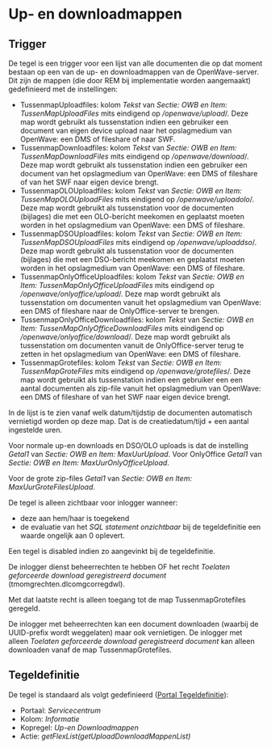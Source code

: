 # Up- en downloadmappen

## Trigger

De tegel is een trigger voor een lijst van alle documenten die op dat moment bestaan op een van de up- en downloadmappen van de OpenWave-server. Dit zijn de mappen (die door REM bij implementatie worden aangemaakt) gedefinieerd met de instellingen:

- TussenmapUploadfiles: kolom _Tekst_ van _Sectie: OWB en Item: TussenMapUploadFiles_ mits eindigend op _/openwave/upload_/. Deze map wordt gebruikt als tussenstation indien een gebruiker een document van eigen device upload naar het opslagmedium van OpenWave: een DMS of fileshare of naar SWF.
- TussenmapDownloadfiles: kolom _Tekst_ van _Sectie: OWB en Item: TussenMapDownloadFiles_ mits eindigend op _/openwave/download_/. Deze map wordt gebruikt als tussenstation indien een gebruiker een document van het opslagmedium van OpenWave: een DMS of fileshare of van het SWF naar eigen device brengt.
- TussenmapOLOUploadfiles: kolom _Tekst_ van _Sectie: OWB en Item: TussenMapOLOUploadFiles_ mits eindigend op _/openwave/uploadolo_/. Deze map wordt gebruikt als tussenstation voor de documenten (bijlages) die met een OLO-bericht meekomen en geplaatst moeten worden in het opslagmedium van OpenWave: een DMS of fileshare.
- TussenmapDSOUploadfiles: kolom _Tekst_ van _Sectie: OWB en Item: TussenMapDSOUploadFiles_ mits eindigend op _/openwave/uploaddso_/. Deze map wordt gebruikt als tussenstation voor de documenten (bijlages) die met een DSO-bericht meekomen en geplaatst moeten worden in het opslagmedium van OpenWave: een DMS of fileshare.
- TussenmapOnlyOfficeUploadfiles: kolom _Tekst_ van _Sectie: OWB en Item: TussenMapOnlyOfficeUploadFiles_ mits eindigend op _/openwave/onlyoffice/upload_/. Deze map wordt gebruikt als tussenstation om documenten vanuit het opslagmedium van OpenWave: een DMS of fileshare naar de OnlyOffice-server te brengen.
- TussenmapOnlyOfficeDownloadfiles: kolom _Tekst_ van _Sectie: OWB en Item: TussenMapOnlyOfficeDownloadFiles_ mits eindigend op _/openwave/onlyoffice/download_/. Deze map wordt gebruikt als tussenstation om documenten vanuit de OnlyOffice-server terug te zetten in het opslagmedium van OpenWave: een DMS of fileshare.
- TussenmapGrotefiles: kolom _Tekst_ van _Sectie: OWB en Item: TussenMapGroteFiles_ mits eindigend op _/openwave/grotefiles_/. Deze map wordt gebruikt als tussenstation indien een gebruiker een een aantal documenten als zip-file vanuit het opslagmedium van OpenWave: een DMS of fileshare of van het SWF naar eigen device brengt.

In de lijst is te zien vanaf welk datum/tijdstip de documenten automatisch vernietigd worden op deze map. Dat is de creatiedatum/tijd + een aantal ingestelde uren.

Voor normale up-en downloads en DSO/OLO uploads is dat de instelling _Getal1_ van _Sectie: OWB en Item: MaxUurUpload_. Voor OnlyOffice _Getal1_ van _Sectie: OWB en Item: MaxUurOnlyOfficeUpload_.

Voor de grote zip-files _Getal1_ van _Sectie: OWB en Item: MaxUurGroteFilesUpload_.

De tegel is alleen zichtbaar voor inlogger wanneer:

- deze aan hem/haar is toegekend
- de evaluatie van het _SQL statement onzichtbaar_ bij de tegeldefinitie een waarde ongelijk aan 0 oplevert.

Een tegel is disabled indien zo aangevinkt bij de tegeldefinitie.

De inlogger dienst beheerrechten te hebben OF het recht _Toelaten geforceerde download geregistreerd document_ (tmomgrechten.dlcomgcorregdwl).

Met dat laatste recht is alleen toegang tot de map TussenmapGrotefiles geregeld.

De inlogger met beheerrechten kan een document downloaden (waarbij de UUID-prefix wordt weggelaten) maar ook vernietigen. De inlogger met alleen _Toelaten geforceerde download geregistreerd document_ kan alleen downloaden vanaf de map TussenmapGrotefiles.

## Tegeldefinitie

De tegel is standaard als volgt gedefinieerd ([Portal Tegeldefinitie](/instellen_inrichten/portaldefinitie/portal_tegel.md)):

- Portaal: _Servicecentrum_
- Kolom: _Informatie_
- Kopregel: _Up-en Downloadmappen_
- Actie: _getFlexList(getUploadDownloadMappenList)_
